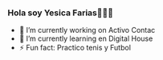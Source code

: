 ### Hola soy Yesica Farias🙋🏽‍♀️
<!--
**LeidyYesi/LeidyYesi** is a ✨ _special_ ✨ repository because its `README.md` (this file) appears on your GitHub profile./
-->
- 🔭 I’m currently working on Activo Contac 
- 🌱 I’m currently learning  en Digital House
- ⚡ Fun fact: Practico tenis y Futbol
<!--



Here are some ideas to get you started:

- 🔭 I’m currently working on ...
- 🌱 I’m currently learning ...
- 👯 I’m looking to collaborate on ...
- 🤔 I’m looking for help with ...
- 💬 Ask me about ...
- 📫 How to reach me: ...
- 😄 Pronouns: ...
- ⚡ Fun fact: ...
- ⚡ Fun fact: ...
-->
